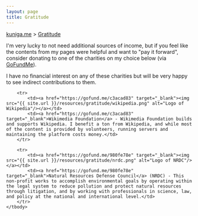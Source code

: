 ```yaml
---
layout: page
title: Gratitude
---
```


<p>
  <a href="{{ site.url }}">kuniga.me</a> > <a href="{{ site.url }}/gratitute">Gratitude</a>
</p>

I'm very lucky to not need additional sources of income, but if you feel like the contents from my pages were helpful and want to "pay it forward", consider donating to one of the charities on my choice below (via [GoFundMe](https://www.gofundme.com/)).

I have no financial interest on any of these charities but will be very happy to see indirect contributions to them.


<table class="books-table">
    <tbody>

        <tr>
            <td><a href="https://gofund.me/c3acad83" target="_blank"><img src="{{ site.url }}/resources/gratitude/wikipedia.png" alt="Logo of Wikipedia"/></a></td>
            <td><a href="https://gofund.me/c3acad83" target="_blank">Wikimedia Foundation</a> - Wikimedia Foundation builds and supports Wikipedia. I benefit a ton from Wikipedia, and while most of the content is provided by volunteers, running servers and maintaining the platform costs money.</td>
        </tr>

        <tr>
            <td><a href="https://gofund.me/980fe78e" target="_blank"><img src="{{ site.url }}/resources/gratitude/nrdc.png" alt="Logo of NRDC"/></a></td>
            <td><a href="https://gofund.me/980fe78e" target="_blank">Natural Resources Defense Council</a> (NRDC) - This non-profit works to accomplish environmental goals by operating within the legal system to reduce pollution and protect natural resources through litigation, and by working with professionals in science, law, and policy at the national and international level.</td>
        </tr>
    </tbody>
</table>
